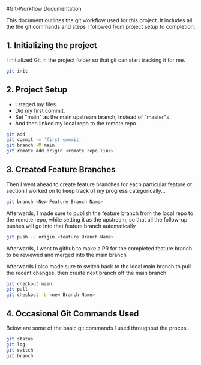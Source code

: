 #Git-Workflow Documentation

This document outlines the git workflow used for this project.
It includes all the the git commands and steps I followed from project setup to completion.

## 1. Initializing the project

I initialized Git in the project folder so that git can start tracking it for me.

```bash
git init
```

## 2. Project Setup

- I staged my files.
- Did my first commit.
- Set "main" as the main upstream branch, instead of "master"s
- And then linked my local repo to the remote repo.

```bash
git add .
git commit -m 'first commit'
git branch -M main
git remote add origin <remote repo link>
```

## 3. Created Feature Branches

Then I went ahead to create feature branches for each particular feature or section I worked on to keep track of my progress categorically...

```bash
git branch <New Feature Branch Name>
```

Afterwards, I made sure to publish the feature branch from the local repo to the remote repo, while setting it as the upstream, so that all the follow-up pushes will go into that feature branch automatically

```bash
git push -u origin <feature Branch Name>
```

Afterwards, I went to github to make a PR for the completed feature branch to be reviewed and merged into the main branch

Afterwards I also made sure to switch back to the local main branch to pull the recent changes, then create next branch off the main branch

```bash
git checkout main
git pull
git checkout -b <new Branch Name>
```

## 4. Occasional Git Commands Used

Below are some of the basic git commands I used throughout the proces...

```bash
git status
git log
git switch
git branch
```
